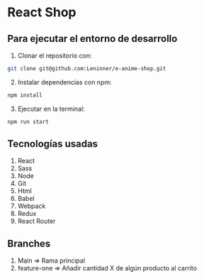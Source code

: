 # React Shop

## Para ejecutar el entorno de desarrollo

1. Clonar el repositorio con:

```bash
git clone git@github.com:Leninner/e-anime-shop.git
```

2. Instalar dependencias con npm:

```bash
npm install
```

3. Ejecutar en la terminal:

```bash
npm run start
```

## Tecnologías usadas

1. React
2. Sass
3. Node
4. Git
5. Html
6. Babel
7. Webpack
8. Redux
9. React Router

## Branches

1. Main => Rama principal
2. feature-one => Añadir cantidad X de algún producto al carrito
